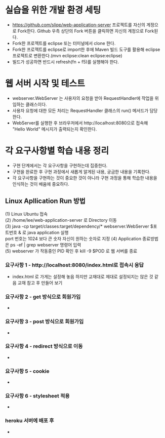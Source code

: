 # 실습을 위한 개발 환경 세팅
* https://github.com/slipp/web-application-server 프로젝트를 자신의 계정으로 Fork한다. Github 우측 상단의 Fork 버튼을 클릭하면 자신의 계정으로 Fork된다.
* Fork한 프로젝트를 eclipse 또는 터미널에서 clone 한다.
* Fork한 프로젝트를 eclipse로 import한 후에 Maven 빌드 도구를 활용해 eclipse 프로젝트로 변환한다.(mvn eclipse:clean eclipse:eclipse)
* 빌드가 성공하면 반드시 refresh(fn + f5)를 실행해야 한다.

# 웹 서버 시작 및 테스트
* webserver.WebServer 는 사용자의 요청을 받아 RequestHandler에 작업을 위임하는 클래스이다.
* 사용자 요청에 대한 모든 처리는 RequestHandler 클래스의 run() 메서드가 담당한다.
* WebServer를 실행한 후 브라우저에서 http://localhost:8080으로 접속해 "Hello World" 메시지가 출력되는지 확인한다.

# 각 요구사항별 학습 내용 정리
* 구현 단계에서는 각 요구사항을 구현하는데 집중한다. 
* 구현을 완료한 후 구현 과정에서 새롭게 알게된 내용, 궁금한 내용을 기록한다.
* 각 요구사항을 구현하는 것이 중요한 것이 아니라 구현 과정을 통해 학습한 내용을 인식하는 것이 배움에 중요하다. 

## Linux Apllication Run 방법
(1) Linux Ubuntu 접속 <br>
(2) /home/lee/web-application-server 로 Directory 이동 <br>
(3) java -cp target/classes:target/dependency/* webserver.WebServer $포트번호 & 로 java application 실행 <br>
 	port 번호는 1024 보다 큰 숫자 자신이 원하는 숫자로 지정
(4) Application 종료방법은 ps -ef | grep webserver 명령어 입력 <br>
(5) webserver 가 작동중인 PID 확인 후 kill -9 $POD 로 웹 서버를 종료	<br>

### 요구사항 1 - http://localhost:8080/index.html로 접속시 응답
* index.html 로 가게는 설정해 놓음 하지만 교재대로 제대로 설정되지는 않은 것 같음 교재 참고 후 만들어 보기

### 요구사항 2 - get 방식으로 회원가입
* 

### 요구사항 3 - post 방식으로 회원가입
* 

### 요구사항 4 - redirect 방식으로 이동
* 

### 요구사항 5 - cookie
* 

### 요구사항 6 - stylesheet 적용
* 

### heroku 서버에 배포 후
* 
